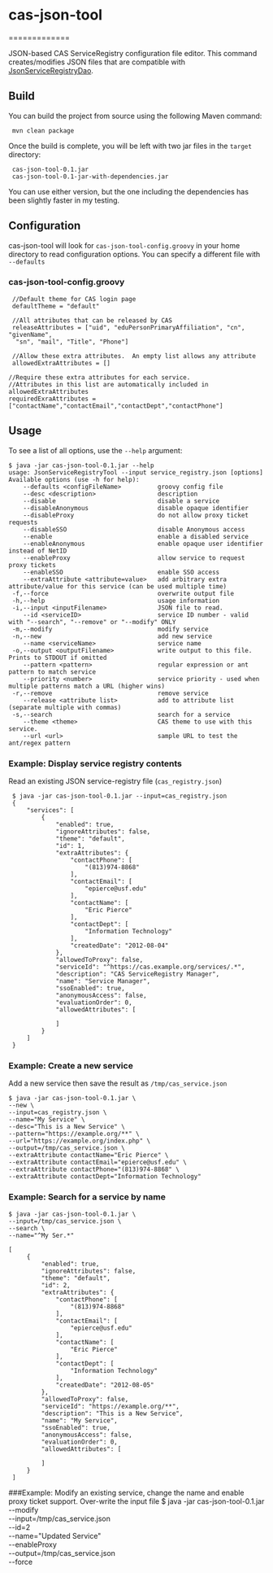 # cas-json-tool
=============

JSON-based CAS ServiceRegistry configuration file editor.  This command creates/modifies JSON files that are compatible with [JsonServiceRegistryDao](https://github.com/Unicon/cas-addons/blob/master/src/main/java/net/unicon/cas/addons/serviceregistry/JsonServiceRegistryDao.java).

## Build
You can build the project from source using the following Maven command:

     mvn clean package
     
Once the build is complete, you will be left with two jar files in the `target` directory:

     cas-json-tool-0.1.jar
     cas-json-tool-0.1-jar-with-dependencies.jar

You can use either version, but the one including the dependencies has been slightly faster in my testing.
## Configuration
cas-json-tool will look for `cas-json-tool-config.groovy` in your home directory to read configuration options.  You can specify a different file with `--defaults`
### cas-json-tool-config.groovy
     //Default theme for CAS login page
     defaultTheme = "default"

     //All attributes that can be released by CAS
     releaseAttributes = ["uid", "eduPersonPrimaryAffiliation", "cn", "givenName",
      "sn", "mail", "Title", "Phone"]

     //Allow these extra attributes.  An empty list allows any attribute
     allowedExtraAttributes = []

    //Require these extra attributes for each service.  
    //Attributes in this list are automatically included in allowedExtraAttributes
    requiredExraAttributes = ["contactName","contactEmail","contactDept","contactPhone"] 
    
## Usage
To see a list of all options, use the `--help` argument:

    $ java -jar cas-json-tool-0.1.jar --help
    usage: JsonServiceRegistryTool --input service_registry.json [options]
    Available options (use -h for help):
        --defaults <configFileName>          groovy config file
        --desc <description>                 description
        --disable                            disable a service
        --disableAnonymous                   disable opaque identifier
        --disableProxy                       do not allow proxy ticket requests
        --disableSSO                         disable Anonymous access
        --enable                             enable a disabled service
        --enableAnonymous                    enable opaque user identifier instead of NetID
        --enableProxy                        allow service to request proxy tickets
        --enableSSO                          enable SSO access
        --extraAttribute <attribute=value>   add arbitrary extra attribute/value for this service (can be used multiple time)
     -f,--force                              overwrite output file
     -h,--help                               usage information
     -i,--input <inputFilename>              JSON file to read.
        --id <serviceID>                     service ID number - valid with "--search", "--remove" or "--modify" ONLY
     -m,--modify                             modify service
     -n,--new                                add new service
        --name <serviceName>                 service name
     -o,--output <outputFilename>            write output to this file.  Prints to STDOUT if omitted
        --pattern <pattern>                  regular expression or ant pattern to match service
        --priority <number>                  service priority - used when multiple patterns match a URL (higher wins)
     -r,--remove                             remove service
        --release <attribute list>           add to attribute list (separate multiple with commas)
     -s,--search                             search for a service
        --theme <theme>                      CAS theme to use with this service.
        --url <url>                          sample URL to test the ant/regex pattern

### Example: Display service registry contents
Read an existing JSON service-registry file (`cas_registry.json`)

     $ java -jar cas-json-tool-0.1.jar --input=cas_registry.json 
     {
         "services": [
             {
                 "enabled": true,
                 "ignoreAttributes": false,
                 "theme": "default",
                 "id": 1,
                 "extraAttributes": {
                     "contactPhone": [
                         "(813)974-8868"
                     ],
                     "contactEmail": [
                         "epierce@usf.edu"
                     ],
                     "contactName": [
                         "Eric Pierce"
                     ],
                     "contactDept": [
                         "Information Technology"
                     ],
                     "createdDate": "2012-08-04"
                 },
                 "allowedToProxy": false,
                 "serviceId": "^https://cas.example.org/services/.*",
                 "description": "CAS ServiceRegistry Manager",
                 "name": "Service Manager",
                 "ssoEnabled": true,
                 "anonymousAccess": false,
                 "evaluationOrder": 0,
                 "allowedAttributes": [
                
                 ]
             }
         ]
     }
     
### Example: Create a new service
Add a new  service then save the result as `/tmp/cas_service.json` 

    $ java -jar cas-json-tool-0.1.jar \
    --new \
    --input=cas_registry.json \
    --name="My Service" \
    --desc="This is a New Service" \
    --pattern="https://example.org/**" \
    --url="https://example.org/index.php" \
    --output=/tmp/cas_service.json \
    --extraAttribute contactName="Eric Pierce" \
    --extraAttribute contactEmail="epierce@usf.edu" \
    --extraAttribute contactPhone="(813)974-8868" \
    --extraAttribute contactDept="Information Technology"    
    
### Example: Search for a service by name
 
    $ java -jar cas-json-tool-0.1.jar \
    --input=/tmp/cas_service.json \
    --search \
    --name="^My Ser.*"
    
    [
         {
             "enabled": true,
             "ignoreAttributes": false,
             "theme": "default",
             "id": 2,
             "extraAttributes": {
                 "contactPhone": [
                     "(813)974-8868"
                 ],
                 "contactEmail": [
                     "epierce@usf.edu"
                 ],
                 "contactName": [
                     "Eric Pierce"
                 ],
                 "contactDept": [
                     "Information Technology"
                 ],
                 "createdDate": "2012-08-05"
             },
             "allowedToProxy": false,
             "serviceId": "https://example.org/**",
             "description": "This is a New Service",
             "name": "My Service",
             "ssoEnabled": true,
             "anonymousAccess": false,
             "evaluationOrder": 0,
             "allowedAttributes": [
            
             ]
         }
     ]
     
###Example: Modify an existing service, change the name and enable proxy ticket support.  Over-write the input file
    $ java -jar cas-json-tool-0.1.jar \
    --modify \
    --input=/tmp/cas_service.json \
    --id=2 \
    --name="Updated Service" \
    --enableProxy \
    --output=/tmp/cas_service.json \
    --force
    